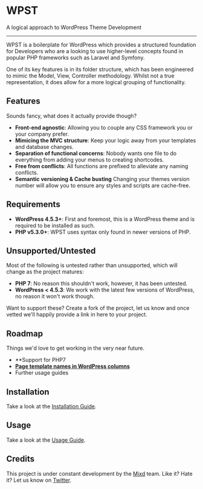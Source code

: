 # WPST
A logical approach to WordPress Theme Development

---

WPST is a boilerplate for WordPress which provides a structured foundation for Developers who are a looking to use higher-level concepts found in popular PHP frameworks such as Laravel and Symfony.

One of its key features is in its folder structure, which has been engineered to mimic the Model, View, Controller methodology. Whilst not a true representation, it does allow for a more logical grouping of functionality.

## Features

Sounds fancy, what does it actually provide though?

- **Front-end agnostic**: Allowing you to couple any CSS framework you or your company prefer.
- **Mimicing the MVC structure**: Keep your logic away from your templates and database changes.
- **Separation of functional concerns**: Nobody wants one file to do everything from adding your menus to creating shortcodes.
- **Free from conflicts**: All functions are prefixed to alleviate any naming conflicts.
- **Semantic versioning & Cache busting** Changing your themes version number will allow you to ensure any styles and scripts are cache-free.

## Requirements

- **WordPress 4.5.3+**: First and foremost, this is a WordPress theme and is required to be installed as such.
- **PHP v5.3.0+**: WPST uses syntax only found in newer versions of PHP.

## Unsupported/Untested

Most of the following is untested rather than unsupported, which will change as the project matures:

- **PHP 7**: No reason this shouldn't work, however, it has been untested.
- **WordPress < 4.5.3**: We work with the latest few versions of WordPress, no reason it won't work though.

Want to support these? Create a fork of the project, let us know and once vetted we'll happily provide a link in here to your project.

## Roadmap

Things we'd love to get working in the very near future.

- **Support for PHP7
- **[Page template names in WordPress columns](https://github.com/Mixd/wpst/issues/23)**
- Further usage guides

## Installation

Take a look at the [Installation Guide](https://github.com/Mixd/wp-deploy/wiki/Installation).

## Usage

Take a look at the [Usage Guide](https://github.com/Mixd/wp-deploy/wiki/Usage).

## Credits

This project is under constant development by the [Mixd](http://www.mixd.co.uk) team. Like it? Hate it? Let us know on [Twitter](http://twitter.com/mixd).
